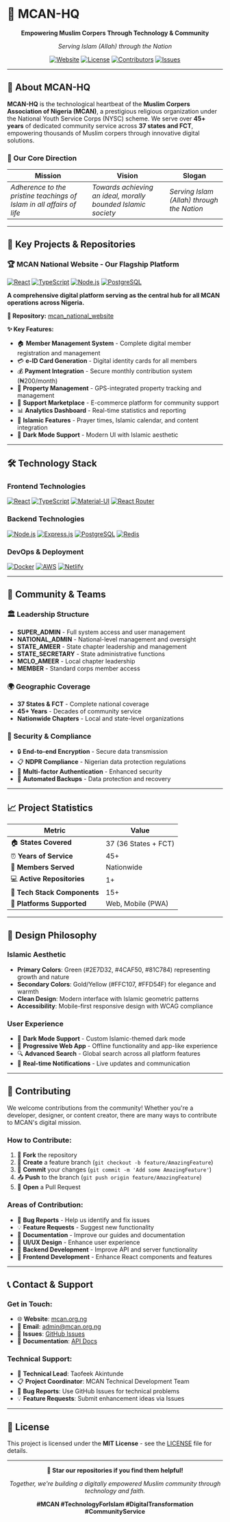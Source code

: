 # 🕌 MCAN-HQ

<div align="center">

**Empowering Muslim Corpers Through Technology & Community**

*Serving Islam (Allah) through the Nation*

[![Website](https://img.shields.io/badge/Website-mcan.org.ng-green?style=for-the-badge&logo=webpack&logoColor=white)](https://mcan.org.ng)
[![License](https://img.shields.io/badge/License-MIT-green?style=for-the-badge&logo=github)](https://github.com/MCAN-HQ/mcan_national_website/blob/main/LICENSE)
[![Contributors](https://img.shields.io/github/contributors/MCAN-HQ/mcan_national_website?style=for-the-badge&logo=github)](https://github.com/MCAN-HQ/mcan_national_website/graphs/contributors)
[![Issues](https://img.shields.io/github/issues/MCAN-HQ/mcan_national_website?style=for-the-badge&logo=github)](https://github.com/MCAN-HQ/mcan_national_website/issues)

</div>

---

## 🌟 About MCAN-HQ

**MCAN-HQ** is the technological heartbeat of the **Muslim Corpers Association of Nigeria (MCAN)**, a prestigious religious organization under the National Youth Service Corps (NYSC) scheme. We serve over **45+ years** of dedicated community service across **37 states and FCT**, empowering thousands of Muslim corpers through innovative digital solutions.

### 🎯 Our Core Direction

| **Mission** | **Vision** | **Slogan** |
|-------------|------------|------------|
| *Adherence to the pristine teachings of Islam in all affairs of life* | *Towards achieving an ideal, morally bounded Islamic society* | *Serving Islam (Allah) through the Nation* |

---

## 🚀 Key Projects & Repositories

### 🏆 **MCAN National Website** - Our Flagship Platform
[![React](https://img.shields.io/badge/React-18-blue?style=flat-square&logo=react&logoColor=white)](https://reactjs.org/)
[![TypeScript](https://img.shields.io/badge/TypeScript-5.0-blue?style=flat-square&logo=typescript&logoColor=white)](https://www.typescriptlang.org/)
[![Node.js](https://img.shields.io/badge/Node.js-18-green?style=flat-square&logo=node.js&logoColor=white)](https://nodejs.org/)
[![PostgreSQL](https://img.shields.io/badge/PostgreSQL-15-blue?style=flat-square&logo=postgresql&logoColor=white)](https://www.postgresql.org/)

**A comprehensive digital platform serving as the central hub for all MCAN operations across Nigeria.**

**🔗 Repository:** [mcan_national_website](https://github.com/MCAN-HQ/mcan_national_website)

**✨ Key Features:**
- 🏠 **Member Management System** - Complete digital member registration and management
- 💳 **e-ID Card Generation** - Digital identity cards for all members
- 💰 **Payment Integration** - Secure monthly contribution system (₦200/month)
- 🏢 **Property Management** - GPS-integrated property tracking and management
- 🛒 **Support Marketplace** - E-commerce platform for community support
- 📊 **Analytics Dashboard** - Real-time statistics and reporting
- 🕌 **Islamic Features** - Prayer times, Islamic calendar, and content integration
- 🌙 **Dark Mode Support** - Modern UI with Islamic aesthetic

---

## 🛠️ Technology Stack

### Frontend Technologies
[![React](https://img.shields.io/badge/React-18-61DAFB?style=flat-square&logo=react&logoColor=black)](https://reactjs.org/)
[![TypeScript](https://img.shields.io/badge/TypeScript-5.0-3178C6?style=flat-square&logo=typescript&logoColor=white)](https://www.typescriptlang.org/)
[![Material-UI](https://img.shields.io/badge/Material--UI-5.0-0081CB?style=flat-square&logo=mui&logoColor=white)](https://mui.com/)
[![React Router](https://img.shields.io/badge/React_Router-6.0-CA4245?style=flat-square&logo=react-router&logoColor=white)](https://reactrouter.com/)

### Backend Technologies
[![Node.js](https://img.shields.io/badge/Node.js-18-339933?style=flat-square&logo=node.js&logoColor=white)](https://nodejs.org/)
[![Express.js](https://img.shields.io/badge/Express.js-4.18-000000?style=flat-square&logo=express&logoColor=white)](https://expressjs.com/)
[![PostgreSQL](https://img.shields.io/badge/PostgreSQL-15-336791?style=flat-square&logo=postgresql&logoColor=white)](https://www.postgresql.org/)
[![Redis](https://img.shields.io/badge/Redis-7.0-DC382D?style=flat-square&logo=redis&logoColor=white)](https://redis.io/)

### DevOps & Deployment
[![Docker](https://img.shields.io/badge/Docker-24.0-2496ED?style=flat-square&logo=docker&logoColor=white)](https://www.docker.com/)
[![AWS](https://img.shields.io/badge/AWS-S3-FF9900?style=flat-square&logo=amazon-aws&logoColor=white)](https://aws.amazon.com/)
[![Netlify](https://img.shields.io/badge/Netlify-00C7B7?style=flat-square&logo=netlify&logoColor=white)](https://www.netlify.com/)

---

## 👥 Community & Teams

### 🏛️ **Leadership Structure**
- **SUPER_ADMIN** - Full system access and user management
- **NATIONAL_ADMIN** - National-level management and oversight  
- **STATE_AMEER** - State chapter leadership and management
- **STATE_SECRETARY** - State administrative functions
- **MCLO_AMEER** - Local chapter leadership
- **MEMBER** - Standard corps member access

### 🌍 **Geographic Coverage**
- **37 States & FCT** - Complete national coverage
- **45+ Years** - Decades of community service
- **Nationwide Chapters** - Local and state-level organizations

### 🔐 **Security & Compliance**
- 🔒 **End-to-end Encryption** - Secure data transmission
- 📋 **NDPR Compliance** - Nigerian data protection regulations
- 🔐 **Multi-factor Authentication** - Enhanced security
- 💾 **Automated Backups** - Data protection and recovery

---

## 📈 Project Statistics

<div align="center">

| **Metric** | **Value** |
|------------|-----------|
| 🏠 **States Covered** | 37 (36 States + FCT) |
| ⏰ **Years of Service** | 45+ |
| 👥 **Members Served** | Nationwide |
| 💻 **Active Repositories** | 1+ |
| 🔧 **Tech Stack Components** | 15+ |
| 📱 **Platforms Supported** | Web, Mobile (PWA) |

</div>

---

## 🎨 Design Philosophy

### **Islamic Aesthetic**
- **Primary Colors**: Green (#2E7D32, #4CAF50, #81C784) representing growth and nature
- **Secondary Colors**: Gold/Yellow (#FFC107, #FFD54F) for elegance and warmth
- **Clean Design**: Modern interface with Islamic geometric patterns
- **Accessibility**: Mobile-first responsive design with WCAG compliance

### **User Experience**
- 🌙 **Dark Mode Support** - Custom Islamic-themed dark mode
- 📱 **Progressive Web App** - Offline functionality and app-like experience
- 🔍 **Advanced Search** - Global search across all platform features
- 🔔 **Real-time Notifications** - Live updates and communication

---

## 🤝 Contributing

We welcome contributions from the community! Whether you're a developer, designer, or content creator, there are many ways to contribute to MCAN's digital mission.

### **How to Contribute:**
1. 🍴 **Fork** the repository
2. 🌿 **Create** a feature branch (`git checkout -b feature/AmazingFeature`)
3. 💾 **Commit** your changes (`git commit -m 'Add some AmazingFeature'`)
4. 📤 **Push** to the branch (`git push origin feature/AmazingFeature`)
5. 🔄 **Open** a Pull Request

### **Areas of Contribution:**
- 🐛 **Bug Reports** - Help us identify and fix issues
- 💡 **Feature Requests** - Suggest new functionality
- 📝 **Documentation** - Improve our guides and documentation
- 🎨 **UI/UX Design** - Enhance user experience
- 🔧 **Backend Development** - Improve API and server functionality
- 📱 **Frontend Development** - Enhance React components and features

---

## 📞 Contact & Support

### **Get in Touch:**
- 🌐 **Website**: [mcan.org.ng](https://mcan.org.ng)
- 📧 **Email**: admin@mcan.org.ng
- 💬 **Issues**: [GitHub Issues](https://github.com/MCAN-HQ/mcan_national_website/issues)
- 📖 **Documentation**: [API Docs](https://api.mcan.org.ng/api-docs)

### **Technical Support:**
- 🔧 **Technical Lead**: Taofeek Akintunde
- 📋 **Project Coordinator**: MCAN Technical Development Team
- 🐛 **Bug Reports**: Use GitHub Issues for technical problems
- 💡 **Feature Requests**: Submit enhancement ideas via Issues

---

## 📜 License

This project is licensed under the **MIT License** - see the [LICENSE](https://github.com/MCAN-HQ/mcan_national_website/blob/main/LICENSE) file for details.

---

<div align="center">

**🌟 Star our repositories if you find them helpful!**

*Together, we're building a digitally empowered Muslim community through technology and faith.*

**#MCAN #TechnologyForIslam #DigitalTransformation #CommunityService**

</div>
